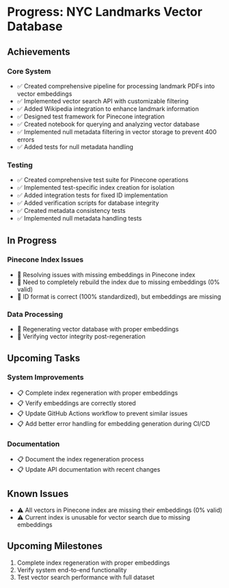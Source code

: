 # Progress: NYC Landmarks Vector Database

## Achievements

### Core System
- ✅ Created comprehensive pipeline for processing landmark PDFs into vector embeddings
- ✅ Implemented vector search API with customizable filtering
- ✅ Added Wikipedia integration to enhance landmark information
- ✅ Designed test framework for Pinecone integration
- ✅ Created notebook for querying and analyzing vector database
- ✅ Implemented null metadata filtering in vector storage to prevent 400 errors
- ✅ Added tests for null metadata handling

### Testing
- ✅ Created comprehensive test suite for Pinecone operations
- ✅ Implemented test-specific index creation for isolation
- ✅ Added integration tests for fixed ID implementation
- ✅ Added verification scripts for database integrity
- ✅ Created metadata consistency tests
- ✅ Implemented null metadata handling tests

## In Progress

### Pinecone Index Issues
- 🔄 Resolving issues with missing embeddings in Pinecone index
- 🔄 Need to completely rebuild the index due to missing embeddings (0% valid)
- 🔄 ID format is correct (100% standardized), but embeddings are missing

### Data Processing
- 🔄 Regenerating vector database with proper embeddings
- 🔄 Verifying vector integrity post-regeneration

## Upcoming Tasks

### System Improvements
- 📋 Complete index regeneration with proper embeddings
- 📋 Verify embeddings are correctly stored
- 📋 Update GitHub Actions workflow to prevent similar issues
- 📋 Add better error handling for embedding generation during CI/CD

### Documentation
- 📋 Document the index regeneration process
- 📋 Update API documentation with recent changes

## Known Issues
- ⚠️ All vectors in Pinecone index are missing their embeddings (0% valid)
- ⚠️ Current index is unusable for vector search due to missing embeddings

## Upcoming Milestones
1. Complete index regeneration with proper embeddings
2. Verify system end-to-end functionality
3. Test vector search performance with full dataset
